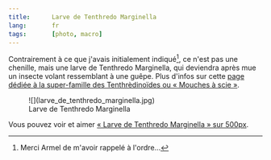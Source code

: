 ```yaml
---
title:      Larve de Tenthredo Marginella
lang:       fr
tags:       [photo, macro]
---
```


Contrairement à ce que j'avais initialement indiqué[^1], ce n'est pas une chenille, mais une larve de Tenthredo Marginella, qui deviendra après mue un insecte volant ressemblant à une guêpe. Plus d'infos sur cette [page dédiée à la super-famille des Tenthrèdinoïdes ou « Mouches à scie »](http://aramel.free.fr/INSECTES14-1.shtml).

<figure markdown="1">
  ![](larve_de_tenthredo_marginella.jpg)
  <figcaption>
  Larve de Tenthredo Marginella
  </figcaption>
</figure>

[^1]: Merci Armel de m'avoir rappelé à l'ordre...

Vous pouvez voir et aimer [« Larve de Tenthredo Marginella » sur 500px](http://500px.com/photo/9465667).
